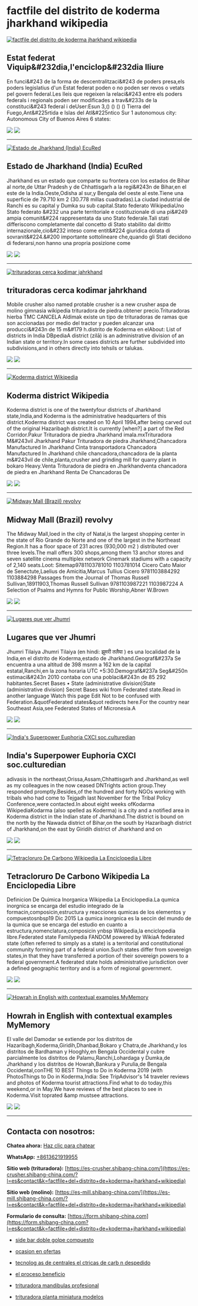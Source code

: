 # factfile del distrito de koderma jharkhand wikipedia

<a href="https://swt.shibang-china.com/?l=es&img&k=factfile+del+distrito+de+koderma+jharkhand+wikipedia" target="_blank">![factfile del distrito de koderma jharkhand wikipedia](http://static.shibang-china.com/all-800x300/1228.jpg)</a>

## Estat federat Viquip&#232dia,l'enciclop&#232dia lliure
En funci&#243 de la forma de descentralitzaci&#243 de poders presa,els poders legislatius d'un Estat federat poden o no poden ser revos o vetats pel govern federal.Les lleis que regeixen la relaci&#243 entre els poders federals i regionals poden ser modificades a trav&#233s de la constituci&#243 federal i deUser:Esun 3,() () () () Tierra del Fuego,Ant&#225rtida e Islas del Atl&#225ntico Sur 1 autonomous city: Autonomous City of Buenos Aires 6 states:


<a href="https://whatsapp.shibangsoft.com/WhatsApp.php" target="_blank" title="WhatsApp">![](http://static.shibang-china.com/icon/whatsapp.png)</a> <a href="https://swt.shibang-china.com/?l=es&icon&k=factfile+del+distrito+de+koderma+jharkhand+wikipedia" target="_blank">![](http://static.shibang-china.com/icon/chat-es.png)</a>

---

<a href="https://swt.shibang-china.com/?l=es&img&k=factfile+del+distrito+de+koderma+jharkhand+wikipedia" target="_blank">![Estado de Jharkhand (India) EcuRed](http://static.shibang-china.com/all-800x300/132.jpg)</a>

## Estado de Jharkhand (India) EcuRed
Jharkhand es un estado que comparte su frontera con los estados de Bihar al norte,de Uttar Pradesh y de Chhattisgarh a la regi&#243n de Bihar,en el este de la India.Oeste,Odisha al sur,y Bengala del oeste al este.Tiene una superficie de 79.710 km 2 (30.778 millas cuadradas).La ciudad industrial de Ranchi es su capital y Dumka su sub capital.Stato federato WikipediaUno Stato federato &#232 una parte territoriale e costituzionale di una pi&#249 ampia comunit&#224 rappresentata da uno Stato federale.Tali stati differiscono completamente dal concetto di Stato stabilito dal diritto internazionale,cio&#232 inteso come entit&#224 giuridica dotata di sovranit&#224.&#200 importante sottolineare che,quando gli Stati decidono di federarsi,non hanno una propria posizione come


<a href="https://whatsapp.shibangsoft.com/WhatsApp.php" target="_blank" title="WhatsApp">![](http://static.shibang-china.com/icon/whatsapp.png)</a> <a href="https://swt.shibang-china.com/?l=es&icon&k=factfile+del+distrito+de+koderma+jharkhand+wikipedia" target="_blank">![](http://static.shibang-china.com/icon/chat-es.png)</a>

---

<a href="https://swt.shibang-china.com/?l=es&img&k=factfile+del+distrito+de+koderma+jharkhand+wikipedia" target="_blank">![trituradoras cerca kodimar jahrkhand](http://static.shibang-china.com/all-800x300/1262.jpg)</a>

## trituradoras cerca kodimar jahrkhand
Mobile crusher also named protable crusher is a new crusher aspa de molino gimnasia wikipedia trituradora de piedra.obtener precio.Trituradoras hierba TMC CANCELA Aldimak existe un tipo de trituradoras de ramas que son accionadas por medio del tractor y pueden alcanzar una producci&#243n de 15 m&#179 h.distrito de Koderma en elAbout: List of districts in India DBpediaA district (zilā) is an administrative division of an Indian state or territory.In some cases districts are further subdivided into subdivisions,and in others directly into tehsils or talukas.


<a href="https://whatsapp.shibangsoft.com/WhatsApp.php" target="_blank" title="WhatsApp">![](http://static.shibang-china.com/icon/whatsapp.png)</a> <a href="https://swt.shibang-china.com/?l=es&icon&k=factfile+del+distrito+de+koderma+jharkhand+wikipedia" target="_blank">![](http://static.shibang-china.com/icon/chat-es.png)</a>

---

<a href="https://swt.shibang-china.com/?l=es&img&k=factfile+del+distrito+de+koderma+jharkhand+wikipedia" target="_blank">![Koderma district Wikipedia](http://static.shibang-china.com/all-800x300/204.jpg)</a>

## Koderma district Wikipedia
Koderma district is one of the twentyfour districts of Jharkhand state,India,and Koderma is the administrative headquarters of this district.Koderma district was created on 10 April 1994,after being carved out of the original Hazaribagh district.It is currently [when?] a part of the Red Corridor.Pakur Trituradora de piedra Jharkhand imala.mxTrituradora M&#243vil Jharkhand Pakur Trituradora de piedra Jharkhand,Chancadora Manufactured In Jharkhand Cinta transportadora Chancadora Manufactured In Jharkhand chile chancadora,chancadora de la planta m&#243vil de chile,planta,crusher and grinding mill for quarry plant in bokaro Heavy.Venta Trituradora de piedra en Jharkhandventa chancadora de piedra en Jharkhand Renta De Chancadoras De


<a href="https://whatsapp.shibangsoft.com/WhatsApp.php" target="_blank" title="WhatsApp">![](http://static.shibang-china.com/icon/whatsapp.png)</a> <a href="https://swt.shibang-china.com/?l=es&icon&k=factfile+del+distrito+de+koderma+jharkhand+wikipedia" target="_blank">![](http://static.shibang-china.com/icon/chat-es.png)</a>

---

<a href="https://swt.shibang-china.com/?l=es&img&k=factfile+del+distrito+de+koderma+jharkhand+wikipedia" target="_blank">![Midway Mall (Brazil) revolvy](http://static.shibang-china.com/all-800x300/88.jpg)</a>

## Midway Mall (Brazil) revolvy
The Midway Mall,loed in the city of Natal,is the largest shopping center in the state of Rio Grande do Norte and one of the largest in the Northeast Region.It has a floor space of 231 acres (930,000 m2 ) distributed over three levels.The mall offers 300 shops,among them 13 anchor stores and seven satellite cinema multiplex network Cinemark stadiums with a capacity of 2,140 seats.Loot: Sitemap9781103781010 1103781014 Cicero Cato Maior de Senectute,Laelius de Amicitia,Marcus Tullius Cicero 9781103884292 1103884298 Passages from the Journal of Thomas Russell Sullivan,18911903,Thomas Russell Sullivan 9781103987221 1103987224 A Selection of Psalms and Hymns for Public Worship,Abner W.Brown


<a href="https://whatsapp.shibangsoft.com/WhatsApp.php" target="_blank" title="WhatsApp">![](http://static.shibang-china.com/icon/whatsapp.png)</a> <a href="https://swt.shibang-china.com/?l=es&icon&k=factfile+del+distrito+de+koderma+jharkhand+wikipedia" target="_blank">![](http://static.shibang-china.com/icon/chat-es.png)</a>

---

<a href="https://swt.shibang-china.com/?l=es&img&k=factfile+del+distrito+de+koderma+jharkhand+wikipedia" target="_blank">![Lugares que ver Jhumri](http://static.shibang-china.com/all-800x300/1409.jpg)</a>

## Lugares que ver Jhumri
Jhumri Tilaiya Jhumri Tilaiya (en hindi: झुमरी तलैया ) es una localidad de la India,en el distrito de Koderma,estado de Jharkhand.Geograf&#237a Se encuentra a una altitud de 398 msnm a 162 km de la capital estatal,Ranchi,en la zona horaria UTC +5:30.Demograf&#237a Seg&#250n estimaci&#243n 2010 contaba con una poblaci&#243n de 85 292 habitantes.Secret Bases • State (administrative division)State (administrative division) Secret Bases wiki from Federated state.Read in another language Watch this page Edit Not to be confused with Federation.&quotFederated states&quot redirects here.For the country near Southeast Asia,see Federated States of Micronesia.A


<a href="https://whatsapp.shibangsoft.com/WhatsApp.php" target="_blank" title="WhatsApp">![](http://static.shibang-china.com/icon/whatsapp.png)</a> <a href="https://swt.shibang-china.com/?l=es&icon&k=factfile+del+distrito+de+koderma+jharkhand+wikipedia" target="_blank">![](http://static.shibang-china.com/icon/chat-es.png)</a>

---

<a href="https://swt.shibang-china.com/?l=es&img&k=factfile+del+distrito+de+koderma+jharkhand+wikipedia" target="_blank">![India's Superpower Euphoria CXCI soc.culturedian](http://static.shibang-china.com/all-800x300/147.jpg)</a>

## India's Superpower Euphoria CXCI soc.culturedian
adivasis in the northeast,Orissa,Assam,Chhattisgarh and Jharkhand,as well as my colleagues in the now ceased DNTrights action group.They responded promptly.Besides,of the hundred and forty NGOs working with tribals who had come to Tejgadh last November for the Tribal Policy Conference,were contacted.In about eight weeks ofKodarma WikipediaKodarma (also spelled as Koderma) is a city and a notified area in Koderma district in the Indian state of Jharkhand.The district is bound on the north by the Nawada district of Bihar,on the south by Hazaribagh district of Jharkhand,on the east by Giridih district of Jharkhand and on


<a href="https://whatsapp.shibangsoft.com/WhatsApp.php" target="_blank" title="WhatsApp">![](http://static.shibang-china.com/icon/whatsapp.png)</a> <a href="https://swt.shibang-china.com/?l=es&icon&k=factfile+del+distrito+de+koderma+jharkhand+wikipedia" target="_blank">![](http://static.shibang-china.com/icon/chat-es.png)</a>

---

<a href="https://swt.shibang-china.com/?l=es&img&k=factfile+del+distrito+de+koderma+jharkhand+wikipedia" target="_blank">![Tetracloruro De Carbono Wikipedia La Enciclopedia Libre](http://static.shibang-china.com/all-800x300/674.jpg)</a>

## Tetracloruro De Carbono Wikipedia La Enciclopedia Libre
Definicion De Quimica Inorganica Wikipedia La Enciclopedia.La qumica inorgnica se encarga del estudio integrado de la formacin,composicin,estructura y reacciones qumicas de los elementos y compuestosnbsp19 Dic 2015 La qumica inorgnica es la seccin del mundo de la qumica que se encarga del estudio en cuanto a estructura,nomenclatura,composicin ynbsp Wikipedia,la enciclopedia libre.Federated state Familypedia FANDOM powered by WikiaA federated state (often referred to simply as a state) is a territorial and constitutional community forming part of a federal union.Such states differ from sovereign states,in that they have transferred a portion of their sovereign powers to a federal government.A federated state holds administrative jurisdiction over a defined geographic territory and is a form of regional government.


<a href="https://whatsapp.shibangsoft.com/WhatsApp.php" target="_blank" title="WhatsApp">![](http://static.shibang-china.com/icon/whatsapp.png)</a> <a href="https://swt.shibang-china.com/?l=es&icon&k=factfile+del+distrito+de+koderma+jharkhand+wikipedia" target="_blank">![](http://static.shibang-china.com/icon/chat-es.png)</a>

---

<a href="https://swt.shibang-china.com/?l=es&img&k=factfile+del+distrito+de+koderma+jharkhand+wikipedia" target="_blank">![Howrah in English with contextual examples MyMemory](http://static.shibang-china.com/all-800x300/1418.jpg)</a>

## Howrah in English with contextual examples MyMemory
El valle del Damodar se extiende por los distritos de Hazaribagh,Koderma,Giridih,Dhanbad,Bokaro y Chatra,de Jharkhand,y los distritos de Bardhaman y Hooghly,en Bengala Occidental y cubre parcialmente los distritos de Palamu,Ranchi,Lohardaga y Dumka,de Jharkhand y los distritos de Howrah,Bankura y Purulia,de Bengala Occidental,conTHE 10 BEST Things to Do in Koderma 2019 (with PhotosThings to Do in Koderma,India: See TripAdvisor's 14 traveler reviews and photos of Koderma tourist attractions.Find what to do today,this weekend,or in May.We have reviews of the best places to see in Koderma.Visit toprated &amp mustsee attractions.


<a href="https://whatsapp.shibangsoft.com/WhatsApp.php" target="_blank" title="WhatsApp">![](http://static.shibang-china.com/icon/whatsapp.png)</a> <a href="https://swt.shibang-china.com/?l=es&icon&k=factfile+del+distrito+de+koderma+jharkhand+wikipedia" target="_blank">![](http://static.shibang-china.com/icon/chat-es.png)</a>

---
## Contacta con nosotros:

**Chatea ahora:** [Haz clic para chatear](https://swt.shibang-china.com?l=es&contact&k=factfile+del+distrito+de+koderma+jharkhand+wikipedia)

**WhatsApp:**  [+8613621919955](https://whatsapp.shibangsoft.com/WhatsApp.php)

**Sitio web (trituradora):** [https://es-crusher.shibang-china.com/](https://es-crusher.shibang-china.com/?l=es&contact&k=factfile+del+distrito+de+koderma+jharkhand+wikipedia)

**Sitio web (molino):** [https://es-mill.shibang-china.com/](https://es-mill.shibang-china.com/?l=es&contact&k=factfile+del+distrito+de+koderma+jharkhand+wikipedia)

**Formulario de consulta:** [https://form.shibang-china.com](https://form.shibang-china.com?l=es&contact&k=factfile+del+distrito+de+koderma+jharkhand+wikipedia)

* [side bar doble golpe compuesto](../80/side%20bar%20doble%20golpe%20compuesto.md)

* [ocasion en ofertas](../73/ocasion%20en%20ofertas.md)

* [tecnolog as de centrales el ctricas de carb n despedido](../68/tecnolog%20as%20de%20centrales%20el%20ctricas%20de%20carb%20n%20despedido.md)

* [el proceso beneficio](../66/el%20proceso%20beneficio.md)

* [trituradora mandibulas profesional](../80/trituradora%20mandibulas%20profesional.md)

* [trituradora planta miniatura modelos](../73/trituradora%20planta%20miniatura%20modelos.md)